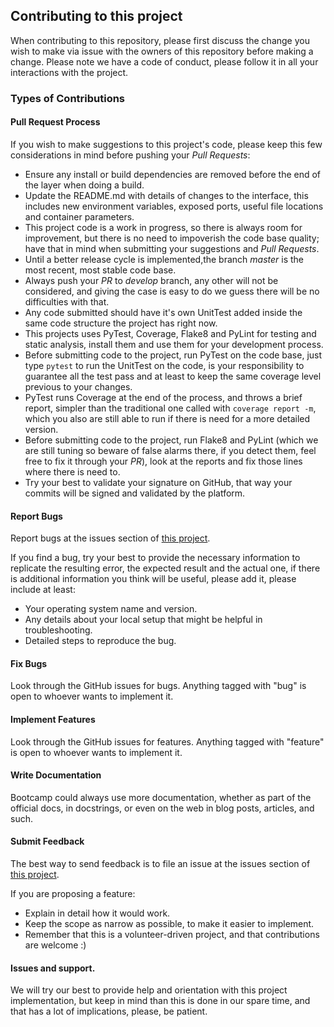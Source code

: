 ## Contributing to this project
When contributing to this repository, please first discuss the change you wish to make via issue with the owners of this repository before making a change.
Please note we have a code of conduct, please follow it in all your interactions with the project.

### Types of Contributions
#### Pull Request Process
If you wish to make suggestions to this project's code, please keep this few considerations in mind before pushing your _Pull Requests_:

* Ensure any install or build dependencies are removed before the end of the layer when doing a build.
* Update the README.md with details of changes to the interface, this includes new environment variables, exposed ports, useful file locations and container parameters.
* This project code is a work in progress, so there is always room for improvement, but there is no need to impoverish the code base quality; have that in mind when submitting your suggestions and _Pull Requests_.
* Until a better release cycle is implemented,the branch _master_ is the most recent, most stable code base.
* Always push your _PR_ to _develop_ branch, any other will not be considered, and giving the case is easy to do we guess there will be no difficulties with that.
* Any code submitted should have it's own UnitTest added inside the same code structure the project has right now.
* This projects uses PyTest, Coverage, Flake8 and PyLint for testing and static analysis, install them and use them for your development process.
* Before submitting code to the project, run PyTest on the code base, just type `pytest` to run the UnitTest on the code, is your responsibility to guarantee all the test pass and at least to keep the same coverage level previous to your changes.
* PyTest runs Coverage at the end of the process, and throws a brief report, simpler than the traditional one called with `coverage report -m`, which you also are still able to run if there is need for a more detailed version.
* Before submitting code to the project, run Flake8 and PyLint (which we are still tuning so beware of false alarms there, if you detect them, feel free to fix it through your _PR_), look at the reports and fix those lines where there is need to.
* Try your best to validate your signature on GitHub, that way your commits will be signed and validated by the platform.

#### Report Bugs
Report bugs at the issues section of [this project](https://github.com/vitorfs/bootcamp/issues).

If you find a bug, try your best to provide the necessary information to replicate the resulting error, the expected result and the actual one, if there is additional information you think will be useful, please add it, please include at least:

* Your operating system name and version.
* Any details about your local setup that might be helpful in troubleshooting.
* Detailed steps to reproduce the bug.

#### Fix Bugs
Look through the GitHub issues for bugs. Anything tagged with "bug" is open to whoever wants to implement it.

#### Implement Features
Look through the GitHub issues for features. Anything tagged with "feature" is open to whoever wants to implement it.

#### Write Documentation
Bootcamp could always use more documentation, whether as part of the official docs, in docstrings, or even on the web in blog posts, articles, and such.
#### Submit Feedback

The best way to send feedback is to file an issue at the issues section of [this project](https://github.com/vitorfs/bootcamp/issues).

If you are proposing a feature:

* Explain in detail how it would work.
* Keep the scope as narrow as possible, to make it easier to implement.
* Remember that this is a volunteer-driven project, and that contributions are welcome :)

#### Issues and support.
We will try our best to provide help and orientation with this project implementation, but keep in mind than this is done in our spare time, and that has a lot of implications, please, be patient.
